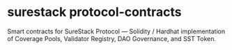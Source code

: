 # surestack protocol-contracts
Smart contracts for SureStack Protocol — Solidity / Hardhat implementation of Coverage Pools, Validator Registry, DAO Governance, and SST Token.
